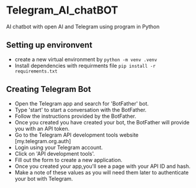 # Telegram_AI_chatBOT
AI chatbot with open AI and Telegram using program in Python 

## Setting up environvent
- create a new virtual environment by
```python -m venv .venv```
- Install dependencies with requirments file
```pip install -r requirements.txt```
## Creating Telegram Bot
- Open the Telegram app and search for 'BotFather' bot.
- Type 'start' to start a conversation with the BotFather.
- Follow the instructions provided by the BotFather.
- Once you created you have created your bot, the BotFather will provide you with an API token.
- Go to the Telegram API development tools website [my.telegram.org.auth]
- Login using your Telegram account.
- Click on 'API development tools'.
- Fill out the form to create a new application.
- Once you created your app,you'll see a page with your API ID and hash.
- Make a note of these values as you will need them later to authenticate your bot with Telegram.